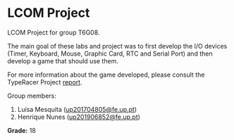 # LCOM Project

LCOM Project for group T6G08.

The main goal of these labs and project was to first develop the I/O devices (Timer, Keyboard, Mouse, Graphic Card, RTC and Serial Port) and then develop a game that should use them. 

For more information about the game developed, please consult the TypeRacer Project [report](https://github.com/Rikenunes8/feup-lcom-TypeRacer/blob/master/proj/doc/lcom_proj.pdf).

Group members:

1. Luísa Mesquita (up201704805@fe.up.pt)
2. Henrique Nunes (up201906852@fe.up.pt)

**Grade:** 18

